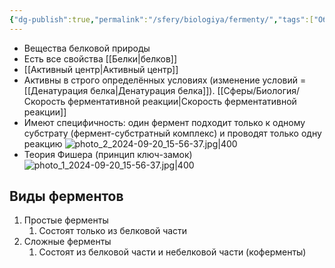 ```yaml
---
{"dg-publish":true,"permalink":"/sfery/biologiya/fermenty/","tags":["Общаябиология"]}
---
```


- Вещества белковой природы
- Есть все свойства [[Белки\|белков]]
- [[Активный центр\|Активный центр]] 
- Активны в строго определённых условиях (изменение условий = [[Денатурация белка\|Денатурация белка]]). [[Сферы/Биология/Скорость ферментативной реакции\|Скорость ферментативной реакции]] 
- Имеют специфичность: один фермент подходит только к одному субстрату (фермент-субстратный комплекс) и проводят только одну реакцию
![photo_2_2024-09-20_15-56-37.jpg|400](/img/user/%D0%90%D1%80%D1%85%D0%B8%D0%B2/%D0%9A%D1%8D%D1%88/photo_2_2024-09-20_15-56-37.jpg)
- Теория Фишера (принцип ключ-замок)
![photo_1_2024-09-20_15-56-37.jpg|400](/img/user/%D0%90%D1%80%D1%85%D0%B8%D0%B2/%D0%9A%D1%8D%D1%88/photo_1_2024-09-20_15-56-37.jpg)
## Виды ферментов
1. Простые ферменты
	1. Состоят только из белковой части
2. Сложные ферменты
	1. Состоят из белковой части и небелковой части (коферменты)